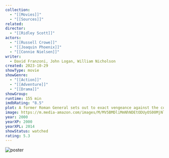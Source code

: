 ```yaml
---
collection:
  - "[[Movies]]"
  - "[[Sources]]"
related: 
director:
  - "[[Ridley Scott]]"
actors:
  - "[[Russell Crowe]]"
  - "[[Joaquin Phoenix]]"
  - "[[Connie Nielsen]]"
writer:
  - David Franzoni, John Logan, William Nicholson
created: 2023-10-29
showType: movie
showGenre:
  - "[[Action]]"
  - "[[Adventure]]"
  - "[[Drama]]"
showGroup: 
runtime: 155 min
imdbRating: "8.5"
plot: A former Roman General sets out to exact vengeance against the corrupt emperor who murdered his family and sent him into slavery.
image: https://m.media-amazon.com/images/M/MV5BMDliMmNhNDEtODUyOS00MjNlLTgxODEtN2U3NzIxMGVkZTA1L2ltYWdlXkEyXkFqcGdeQXVyNjU0OTQ0OTY@._V1_SX300.jpg
year: 2000
yearXP: 2000
yearXPL: 2014
showStatus: watched
rating: 5.3
---
```

![poster](https://m.media-amazon.com/images/M/MV5BMDliMmNhNDEtODUyOS00MjNlLTgxODEtN2U3NzIxMGVkZTA1L2ltYWdlXkEyXkFqcGdeQXVyNjU0OTQ0OTY@._V1_SX300.jpg)


